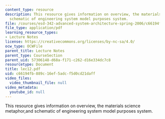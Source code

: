 ```yaml
---
content_type: resource
description: This resource gives information on overview, the materials science metaphor,and
  schematic of engineering system model purposes system.
file: /courses/esd-342-advanced-system-architecture-spring-2006/c66194fb889c16ef5adcf5d0cd21daff_lec12.pdf
file_type: application/pdf
learning_resource_types:
- Lecture Notes
license: https://creativecommons.org/licenses/by-nc-sa/4.0/
ocw_type: OCWFile
parent_title: Lecture Notes
parent_type: CourseSection
parent_uid: 57306148-d68a-f171-c262-d16e334dc7c8
resourcetype: Document
title: lec12.pdf
uid: c66194fb-889c-16ef-5adc-f5d0cd21daff
video_files:
  video_thumbnail_file: null
video_metadata:
  youtube_id: null
---
```

This resource gives information on overview, the materials science metaphor,and schematic of engineering system model purposes system.